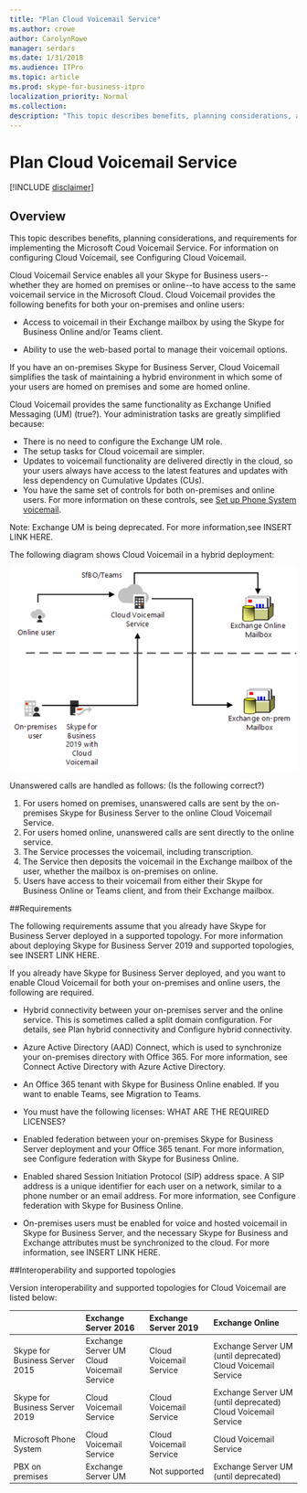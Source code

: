 ```yaml
---
title: "Plan Cloud Voicemail Service"
ms.author: crowe
author: CarolynRowe
manager: serdars
ms.date: 1/31/2018
ms.audience: ITPro
ms.topic: article
ms.prod: skype-for-business-itpro
localization_priority: Normal
ms.collection: 
description: "This topic describes benefits, planning considerations, and requirements for implementing the Microsoft Coud Voicemail Service. For information on configuring Cloud Voicemail, see Configuring Cloud Voicemail."
---
```

<!-- PM Roy Kuntz  -->

# Plan Cloud Voicemail Service

[!INCLUDE [disclaimer](../disclaimer.md)]

## Overview 

This topic describes benefits, planning considerations, and requirements for implementing the Microsoft Coud Voicemail Service. For information on configuring Cloud Voicemail, see Configuring Cloud Voicemail.

Cloud Voicemail Service enables all your Skype for Business users--whether they are homed on premises or online--to have access to the same voicemail service in the Microsoft Cloud. Cloud Voicemail provides the following benefits for both your on-premises and online users:

- Access to voicemail in their Exchange mailbox by using the Skype for Business Online and/or Teams client. 

- Ability to use the web-based portal to manage their voicemail options. 

If you have an on-premises Skype for Business Server, Cloud Voicemail simplifies the task of maintaining a hybrid environment in which some of your users are homed on premises and some are homed online.  

Cloud Voicemail provides the same functionality as Exchange Unified Messaging (UM) (true?). Your administration tasks are greatly simplified because:

- There is no need to configure the Exchange UM role.
- The setup tasks for Cloud voicemail are simpler.
- Updates to voicemail functionality are delivered directly in the cloud, so your users always have access to the latest features and updates with less dependency on Cumulative Updates (CUs).
- You have the same set of controls for both on-premises and online users.  For more information on these controls, see 
 [Set up Phone System voicemail](https://support.office.com/en-us/article/Set-up-Phone-System-voicemail-Admin-help-9c590873-b014-4df3-9e27-1bb97322a79d?ui=en-US&rs=en-US&ad=US).

Note:  Exchange UM is being deprecated.  For more information,see INSERT LINK HERE.

The following diagram shows Cloud Voicemail in a hybrid deployment:

![SfB Cloud Voicemail](../../sfbserver2019/media/plan-cloud-voice-mail-server1.png)

Unanswered calls are handled as follows:  (Is the following correct?)

1. For users homed on premises, unanswered calls are sent by the on-premises Skype for Business Server to the online Cloud Voicemail Service. 
2. For users homed online, unanswered calls are sent directly to the online service.
3. The Service processes the voicemail, including transcription.
4.  The Service then deposits the voicemail in the Exchange mailbox of the user, whether the mailbox is on-premises on online.  
5. Users have access to their voicemail from either their Skype for Business Online or Teams client, and from their Exchange mailbox.

##Requirements

The following requirements assume that you already have Skype for Business Server  deployed in a supported topology.  For more information about deploying Skype for Business Server 2019 and supported topologies, see INSERT LINK HERE.

If you already have Skype for Business Server deployed, and you want to enable Cloud Voicemail for both your on-premises and online users, the following are required. 

- Hybrid connectivity between your on-premises server and the online service. This is sometimes called a split domain configuration. For details, see Plan hybrid connectivity and Configure hybrid connectivity.

- Azure Active Directory (AAD) Connect, which is used to synchronize your on-premises directory with Office 365. For more information, see Connect Active Directory with Azure Active Directory.

- An Office 365 tenant with Skype for Business Online enabled.  If you want to enable Teams, see Migration to Teams.

- You must have the following licenses:    WHAT ARE THE REQUIRED LICENSES? 

- Enabled federation between your on-premises Skype for Business Server deployment and your Office 365 tenant. For more information, see Configure federation with Skype for Business Online.  

- Enabled shared Session Initiation Protocol (SIP) address space.  A SIP address is a unique identifier for each user on a network, similar to a phone number or an email address. For more information, see Configure federation with Skype for Business Online. 

- On-premises users must be enabled for voice and hosted voicemail in Skype for Business Server, and the necessary Skype for Business and Exchange attributes must be synchronized to the cloud. For more information, see INSERT LINK HERE.

##Interoperability and supported topologies

Version interoperability and supported topologies for Cloud Voicemail are listed below:

|                                | Exchange Server 2016 | Exchange Server 2019 | Exchange Online   |
|:---------------------------    |:---------------------|:---------------------|:------------------|
|Skype for Business Server 2015 |Exchange Server UM <br> Cloud Voicemail Service |Cloud Voicemail Service |Exchange Server UM (until deprecated)<br>Cloud Voicemail Service|
|Skype for Business Server 2019 | Cloud Voicemail Service | Cloud Voicemail Service | Exchange Server UM (until deprecated)<br>Cloud Voicemail Service |
Microsoft Phone System | Cloud Voicemail Service | Cloud Voicemail Service | Cloud Voicemail Service |
PBX on premises | Exchange Server UM | Not supported | Exchange Server UM (until deprecated)

                                 
                 
















